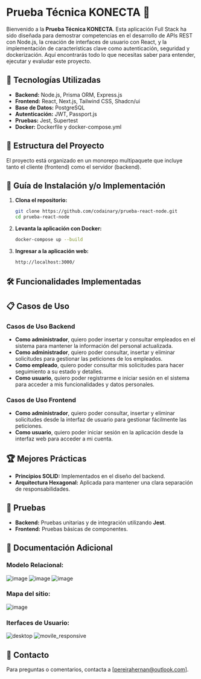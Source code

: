 # Prueba Técnica KONECTA 🚀

Bienvenido a la **Prueba Técnica KONECTA**. Esta aplicación Full Stack ha sido diseñada para demostrar competencias en el desarrollo de APIs REST con Node.js, la creación de interfaces de usuario con React, y la implementación de características clave como autenticación, seguridad y dockerización. Aquí encontrarás todo lo que necesitas saber para entender, ejecutar y evaludar este proyecto.


## 🌟 Tecnologías Utilizadas

- **Backend:** Node.js, Prisma ORM, Express.js
- **Frontend:** React, Next.js, Tailwind CSS, Shadcn/ui
- **Base de Datos:** PostgreSQL
- **Autenticación:** JWT, Passport.js
- **Pruebas:** Jest, Supertest
- **Docker:** Dockerfile y docker-compose.yml


## 📂 Estructura del Proyecto

El proyecto está organizado en un monorepo multipaquete que incluye tanto el cliente (frontend) como el servidor (backend).

## 🚀 Guía de Instalación y/o Implementación

1. **Clona el repositorio:**
   ```bash
   git clone https://github.com/codainary/prueba-react-node.git
   cd prueba-react-node

2. **Levanta la aplicación con Docker:**
   ```bash
   docker-compose up --build

3. **Ingresar a la aplicación web:**
   ```bash
   http://localhost:3000/
   
## 🛠️ Funcionalidades Implementadas

## 📋 Casos de Uso

### Casos de Uso Backend

- **Como administrador**, quiero poder insertar y consultar empleados en el sistema para mantener la información del personal actualizada.
- **Como administrador**, quiero poder consultar, insertar y eliminar solicitudes para gestionar las peticiones de los empleados.
- **Como empleado**, quiero poder consultar mis solicitudes para hacer seguimiento a su estado y detalles.
- **Como usuario**, quiero poder registrarme e iniciar sesión en el sistema para acceder a mis funcionalidades y datos personales.

### Casos de Uso Frontend

- **Como administrador**, quiero poder consultar, insertar y eliminar solicitudes desde la interfaz de usuario para gestionar fácilmente las peticiones.
- **Como usuario**, quiero poder iniciar sesión en la aplicación desde la interfaz web para acceder a mi cuenta.

## 🏆 Mejores Prácticas

* **Principios SOLID:** Implementados en el diseño del backend.
* **Arquitectura Hexagonal:** Aplicada para mantener una clara separación de responsabilidades.

## 🧪 Pruebas

* **Backend:** Pruebas unitarias y de integración utilizando **Jest**.
* **Frontend:** Pruebas básicas de componentes.

## 📜 Documentación Adicional

### **Modelo Relacional:** 

![image](https://github.com/user-attachments/assets/9392e62d-879c-4052-a021-5adb058de3e8)
![image](https://github.com/user-attachments/assets/eb92d2b1-23e3-4132-9ce7-2084c69f7881)
![image](https://github.com/user-attachments/assets/66ebb893-eff8-4f1f-ae55-a1fb0c039ab8)

### **Mapa del sitio:** 
![image](https://github.com/user-attachments/assets/05d44a5e-38b4-4ddd-ad3d-2b2e05a768ea)

### **Iterfaces de Usuario:** 
![desktop](https://github.com/user-attachments/assets/75857a70-0d44-48f1-974a-69b045ba722f)
![movile_responsive](https://github.com/user-attachments/assets/5a625f31-572a-4f8d-8c7b-774d4d7e0e05)



## 📧 Contacto

Para preguntas o comentarios, contacta a [pereirahernan@outlook.com].
